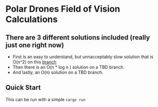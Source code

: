 
# Polar Drones Field of Vision Calculations

## There are 3 different solutions included (really just one right now)

- First is an easy to understand, but unnacceptably slow solution that is O(n^2) on this [branch](https://github.com/benracine/drones-polar/tree/naive-On2)
- Then there is an O(n * log n ) solution on a TBD branch.
- And lastly, an O(n) solution on a TBD branch.

## Quick Start

This can be run with a simple `cargo run`